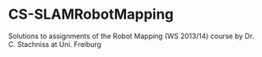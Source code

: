 # CS-SLAMRobotMapping
Solutions to assignments of the Robot Mapping (WS 2013/14) course by Dr. C. Stachniss at Uni. Freiburg
